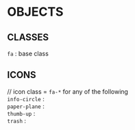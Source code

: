 # OBJECTS


## CLASSES
`fa` : base class  

## ICONS
// icon class = `fa-*` for any of the following  
`info-circle` :  
`paper-plane` :  
`thumb-up` :  
`trash` :  